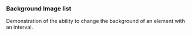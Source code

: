### Background Image list
Demonstration of the ability to change the background of an element with an interval.